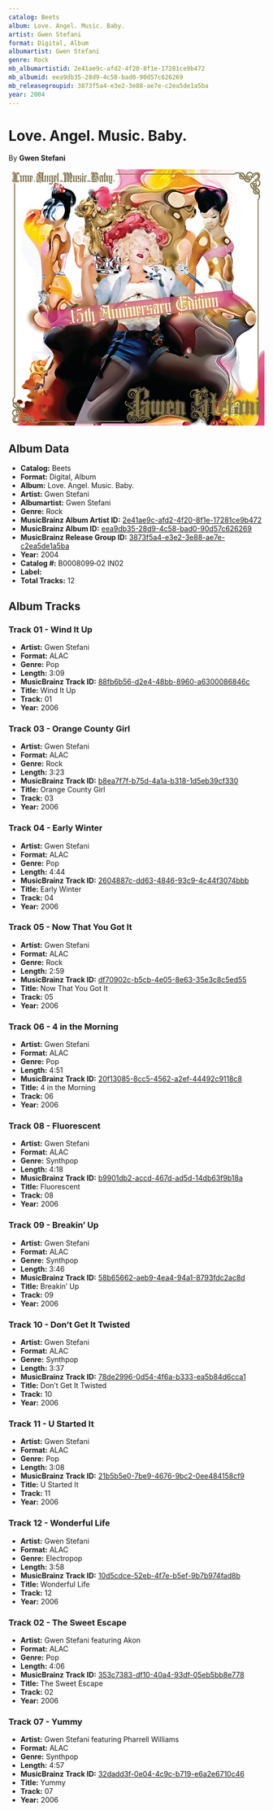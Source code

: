 ```yaml
---
catalog: Beets
album: Love. Angel. Music. Baby.
artist: Gwen Stefani
format: Digital, Album
albumartist: Gwen Stefani
genre: Rock
mb_albumartistid: 2e41ae9c-afd2-4f20-8f1e-17281ce9b472
mb_albumid: eea9db35-28d9-4c58-bad0-90d57c626269
mb_releasegroupid: 3873f5a4-e3e2-3e88-ae7e-c2ea5de1a5ba
year: 2004
---
```


# Love. Angel. Music. Baby.

By **Gwen Stefani**

![](../../assets/beetscovers/Gwen_Stefani-Love_Angel_Music_Baby.jpg)

## Album Data

- **Catalog:** Beets
- **Format:** Digital, Album
- **Album:** Love. Angel. Music. Baby.
- **Artist:** Gwen Stefani
- **Albumartist:** Gwen Stefani
- **Genre:** Rock
- **MusicBrainz Album Artist ID:** [2e41ae9c-afd2-4f20-8f1e-17281ce9b472](https://musicbrainz.org/artist/2e41ae9c-afd2-4f20-8f1e-17281ce9b472)
- **MusicBrainz Album ID:** [eea9db35-28d9-4c58-bad0-90d57c626269](https://musicbrainz.org/release/eea9db35-28d9-4c58-bad0-90d57c626269)
- **MusicBrainz Release Group ID:** [3873f5a4-e3e2-3e88-ae7e-c2ea5de1a5ba](https://musicbrainz.org/release-group/3873f5a4-e3e2-3e88-ae7e-c2ea5de1a5ba)
- **Year:** 2004
- **Catalog #:** B0008099‐02 IN02
- **Label:** 
- **Total Tracks:** 12

## Album Tracks

### Track 01 - Wind It Up

- **Artist:** Gwen Stefani
- **Format:** ALAC
- **Genre:** Pop
- **Length:** 3:09
- **MusicBrainz Track ID:** [88fb6b56-d2e4-48bb-8960-a6300086846c](https://musicbrainz.org/recording/88fb6b56-d2e4-48bb-8960-a6300086846c)
- **Title:** Wind It Up
- **Track:** 01
- **Year:** 2006

### Track 03 - Orange County Girl

- **Artist:** Gwen Stefani
- **Format:** ALAC
- **Genre:** Rock
- **Length:** 3:23
- **MusicBrainz Track ID:** [b8ea7f7f-b75d-4a1a-b318-1d5eb39cf330](https://musicbrainz.org/recording/b8ea7f7f-b75d-4a1a-b318-1d5eb39cf330)
- **Title:** Orange County Girl
- **Track:** 03
- **Year:** 2006

### Track 04 - Early Winter

- **Artist:** Gwen Stefani
- **Format:** ALAC
- **Genre:** Pop
- **Length:** 4:44
- **MusicBrainz Track ID:** [2604887c-dd63-4846-93c9-4c44f3074bbb](https://musicbrainz.org/recording/2604887c-dd63-4846-93c9-4c44f3074bbb)
- **Title:** Early Winter
- **Track:** 04
- **Year:** 2006

### Track 05 - Now That You Got It

- **Artist:** Gwen Stefani
- **Format:** ALAC
- **Genre:** Rock
- **Length:** 2:59
- **MusicBrainz Track ID:** [df70902c-b5cb-4e05-8e63-35e3c8c5ed55](https://musicbrainz.org/recording/df70902c-b5cb-4e05-8e63-35e3c8c5ed55)
- **Title:** Now That You Got It
- **Track:** 05
- **Year:** 2006

### Track 06 - 4 in the Morning

- **Artist:** Gwen Stefani
- **Format:** ALAC
- **Genre:** Pop
- **Length:** 4:51
- **MusicBrainz Track ID:** [20f13085-8cc5-4562-a2ef-44492c9118c8](https://musicbrainz.org/recording/20f13085-8cc5-4562-a2ef-44492c9118c8)
- **Title:** 4 in the Morning
- **Track:** 06
- **Year:** 2006

### Track 08 - Fluorescent

- **Artist:** Gwen Stefani
- **Format:** ALAC
- **Genre:** Synthpop
- **Length:** 4:18
- **MusicBrainz Track ID:** [b9901db2-accd-467d-ad5d-14db63f9b18a](https://musicbrainz.org/recording/b9901db2-accd-467d-ad5d-14db63f9b18a)
- **Title:** Fluorescent
- **Track:** 08
- **Year:** 2006

### Track 09 - Breakin’ Up

- **Artist:** Gwen Stefani
- **Format:** ALAC
- **Genre:** Synthpop
- **Length:** 3:46
- **MusicBrainz Track ID:** [58b65662-aeb9-4ea4-94a1-8793fdc2ac8d](https://musicbrainz.org/recording/58b65662-aeb9-4ea4-94a1-8793fdc2ac8d)
- **Title:** Breakin’ Up
- **Track:** 09
- **Year:** 2006

### Track 10 - Don’t Get It Twisted

- **Artist:** Gwen Stefani
- **Format:** ALAC
- **Genre:** Synthpop
- **Length:** 3:37
- **MusicBrainz Track ID:** [78de2996-0d54-4f6a-b333-ea5b84d6cca1](https://musicbrainz.org/recording/78de2996-0d54-4f6a-b333-ea5b84d6cca1)
- **Title:** Don’t Get It Twisted
- **Track:** 10
- **Year:** 2006

### Track 11 - U Started It

- **Artist:** Gwen Stefani
- **Format:** ALAC
- **Genre:** Pop
- **Length:** 3:08
- **MusicBrainz Track ID:** [21b5b5e0-7be9-4676-9bc2-0ee484158cf9](https://musicbrainz.org/recording/21b5b5e0-7be9-4676-9bc2-0ee484158cf9)
- **Title:** U Started It
- **Track:** 11
- **Year:** 2006

### Track 12 - Wonderful Life

- **Artist:** Gwen Stefani
- **Format:** ALAC
- **Genre:** Electropop
- **Length:** 3:58
- **MusicBrainz Track ID:** [10d5cdce-52eb-4f7e-b5ef-9b7b974fad8b](https://musicbrainz.org/recording/10d5cdce-52eb-4f7e-b5ef-9b7b974fad8b)
- **Title:** Wonderful Life
- **Track:** 12
- **Year:** 2006

### Track 02 - The Sweet Escape

- **Artist:** Gwen Stefani featuring Akon
- **Format:** ALAC
- **Genre:** Pop
- **Length:** 4:06
- **MusicBrainz Track ID:** [353c7383-df10-40a4-93df-05eb5bb8e778](https://musicbrainz.org/recording/353c7383-df10-40a4-93df-05eb5bb8e778)
- **Title:** The Sweet Escape
- **Track:** 02
- **Year:** 2006

### Track 07 - Yummy

- **Artist:** Gwen Stefani featuring Pharrell Williams
- **Format:** ALAC
- **Genre:** Synthpop
- **Length:** 4:57
- **MusicBrainz Track ID:** [32dadd3f-0e04-4c9c-b719-e6a2e6710c46](https://musicbrainz.org/recording/32dadd3f-0e04-4c9c-b719-e6a2e6710c46)
- **Title:** Yummy
- **Track:** 07
- **Year:** 2006

